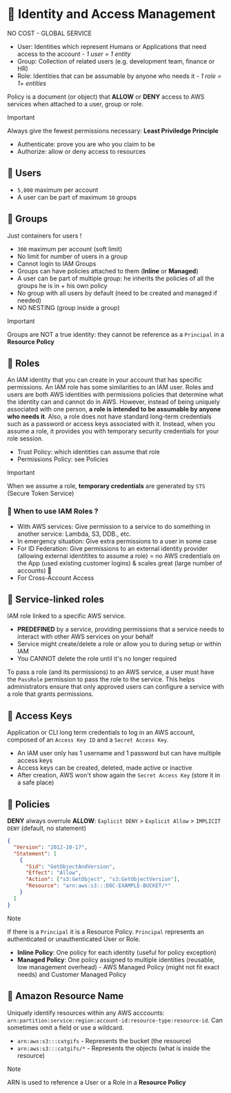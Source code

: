 # 🧙 Identity and Access Management

NO COST - GLOBAL SERVICE

- User: Identities which represent Humans or Applications that need access to the account - _1 user = 1 entity_
- Group: Collection of related users (e.g. development team, finance or HR)
- Role: Identities that can be assumable by anyone who needs it - _1 role = 1+ entities_

Policy is a document (or object) that **ALLOW** or **DENY** access to AWS services when attached to a user, group or role.

> [!IMPORTANT]
> Always give the fewest permissions necessary: **Least Priviledge Principle**

- Authenticate: prove you are who you claim to be
- Authorize: allow or deny access to resources

## 👤 Users

- `5,000` maximum per account
- A user can be part of maximum `10` groups

## 👥  Groups

Just containers for users !

- `300` maximum per account (soft limit)
- No limit for number of users in a group
- Cannot login to IAM Groups
- Groups can have policies attached to them (**Inline** or **Managed**)
- A user can be part of multiple group: he inherits the policies of all the groups he is in + his own policy
- No group with all users by default (need to be created and managed if needed)
- NO NESTING (group inside a group)

> [!IMPORTANT]
> Groups are NOT a true identity: they cannot be reference as a `Principal` in a **Resource Policy**

## 🧢 Roles

An IAM identity that you can create in your account that has specific permissions. An IAM role has some similarities to an IAM user. Roles and users are both AWS identities with permissions policies that determine what the identity can and cannot do in AWS. However, instead of being uniquely associated with one person, **a role is intended to be assumable by anyone who needs it**. Also, a role does not have standard long-term credentials such as a password or access keys associated with it. Instead, when you assume a role, it provides you with temporary security credentials for your role session.

- Trust Policy: which identities can assume that role
- Permissions Policy: see Policies

> [!IMPORTANT]
> When we assume a role, **temporary credentials** are generated by `STS` (Secure Token Service)

### 🤔 When to use IAM Roles ?

- With AWS services: Give permission to a service to do something in another service: Lambda, S3, DDB., etc.
- In emergency situation: Give extra permissions to a user in some case
- For ID Federation: Give permissions to an external identity provider (allowing external identitites to assume a role) = no AWS credentials on the App (used existing customer logins) & scales great (large number of accounts) 🙌
- For Cross-Account Access

## 🔗 Service-linked roles

IAM role linked to a specific AWS service.

- **PREDEFINED** by a service, providing permissions that a service needs to interact with other AWS services on your behalf
- Service might create/delete a role or allow you to during setup or within IAM
- You CANNOT delete the role until it's no longer required

To pass a role (and its permissions) to an AWS service, a user must have the `PassRole` permission to pass the role to the service. This helps administrators ensure that only approved users can configure a service with a role that grants permissions.

## 🔑 Access Keys

Application or CLI long term credentials to log in an AWS account, composed of an `Access Key ID` and a `Secret Access Key`.

- An IAM user only has 1 username and 1 password but can have multiple access keys
- Access keys can be created, deleted, made active or inactive
- After creation, AWS won't show again the `Secret Access Key` (store it in a safe place)

## 📝 Policies

**DENY** always overrule **ALLOW**: `Explicit DENY` > `Explicit Allow` > `IMPLICIT DENY` (default, no statement)

```json
{
  "Version": "2012-10-17",
  "Statement": [
    {
      "Sid": "GetObjectAndVersion",
      "Effect": "Allow",
      "Action": ["s3:GetObject", "s3:GetObjectVersion"],
      "Resource": "arn:aws:s3:::DOC-EXAMPLE-BUCKET/*"
    }
  ]
}
```

> [!NOTE]
> If there is a `Principal` it is a Resource Policy. `Principal` represents an authenticated or unauthenticated User or Role.

- **Inline Policy**: One policy for each identity (useful for policy exception)
- **Managed Policy**: One policy assigned to multiple identities (reusable, low management overhead) - AWS Managed Policy (might not fit exact needs) and Customer Managed Policy 

## 🧬 Amazon Resource Name

Uniquely identify resources within any AWS acccounts: `arn:partition:service:region:account-id:resource-type:resource-id`. Can sometimes omit a field or use a wildcard.

- `arn:aws:s3:::catgifs` - Represents the bucket (the resource)
- `arn:aws:s3:::catgifs/*` - Represents the objects (what is inside the resource)

> [!NOTE]
> ARN is used to reference a User or a Role in a **Resource Policy**
